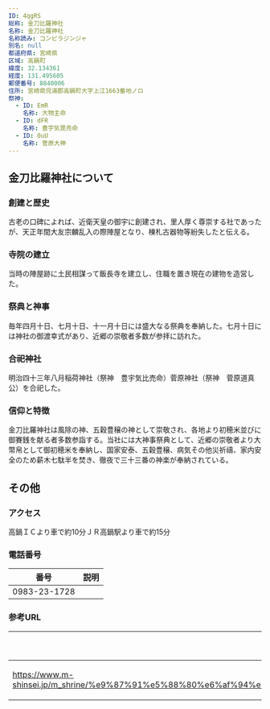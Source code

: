 ```yaml
---
ID: 4qgRS
総称: 金刀比羅神社
名称: 金刀比羅神社
名称読み: コンピラジンジャ
別名: null
都道府県: 宮崎県
区域: 高鍋町
緯度: 32.134361
経度: 131.495605
郵便番号: 8840006
住所: 宮崎県児湯郡高鍋町大字上江1663番地ノロ
祭神:
  - ID: EmR
    名称: 大物主命
  - ID: dFR
    名称: 豊宇気毘売命
  - ID: 0uU
    名称: 菅原大神
---
```


## 金刀比羅神社について

### 創建と歴史

古老の口碑によれば、近衛天皇の御宇に創建され、里人厚く尊崇する社であったが、天正年間大友宗麟乱入の際陣屋となり、棟札古器物等紛失したと伝える。

### 寺院の建立

当時の陣屋跡に土民相謀って飯長寺を建立し、住職を置き現在の建物を造営した。

### 祭典と神事

毎年四月十日、七月十日、十一月十日には盛大なる祭典を奉納した。七月十日には神社の御渡幸式があり、近郷の崇敬者多数が参拝に訪れた。

### 合祀神社

明治四十三年八月稲荷神社（祭神　豊宇気比売命）菅原神社（祭神　菅原道真公）を合祀した。

### 信仰と特徴

金刀比羅神社は風除の神、五穀豊穣の神として崇敬され、各地より初穂米並びに御賽銭を献る者多数参詣する。当社には大神事祭典として、近郷の崇敬者より大幣帛として御初穂米を奉納し、国家安泰、五穀豊穣、病気その他災祈禱、家内安全のため薪木七駄半を焚き、徹夜で三十三番の神楽が奉納されている。

## その他

### アクセス

高鍋ＩＣより車で約10分ＪＲ高鍋駅より車で約15分

### 電話番号

| 番号         | 説明 |
| ------------ | ---- |
| 0983-23-1728 |      |

### 参考URL

| URL                                                                                                                                                                                                                              | 説明   |
| -------------------------------------------------------------------------------------------------------------------------------------------------------------------------------------------------------------------------------- | ------ |
| https://www.m-shinsei.jp/m_shrine/%e9%87%91%e5%88%80%e6%af%94%e7%be%85%e7%a5%9e%e7%a4%be%ef%bc%88%e3%81%93%e3%82%93%e3%81%b4%e3%82%89%e3%81%98%e3%82%93%e3%81%98%e3%82%83%ef%bc%89%e9%ab%98%e9%8d%8b%e7%94%ba%e4%b8%8a%e6%b1%9f/ | 神社庁 |
